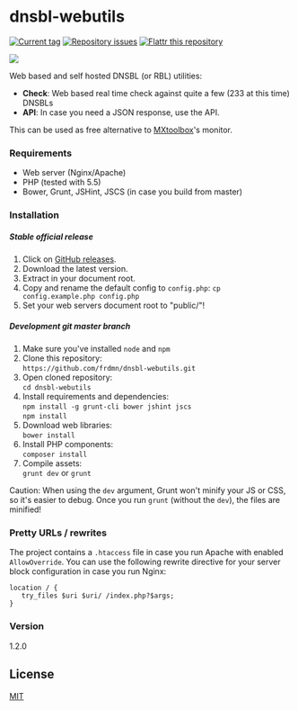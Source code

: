 dnsbl-webutils
==============

[![Current tag](http://img.shields.io/github/tag/frdmn/dnsbl-webutils.svg)](https://github.com/frdmn/dnsbl-webutils/tags) [![Repository issues](http://issuestats.com/github/frdmn/dnsbl-webutils/badge/issue)](http://issuestats.com/github/frdmn/dnsbl-webutils) [![Flattr this repository](http://api.flattr.com/button/flattr-badge-large.png)](https://flattr.com/submit/auto?user_id=frdmn&url=https://github.com/frdmn/dnsbl-webutils)

![](http://up.frd.mn/aBIZ5.png)

Web based and self hosted DNSBL (or RBL) utilities:

* __Check__: Web based real time check against quite a few (233 at this time) DNSBLs
* __API__: In case you need a JSON response, use the API.

This can be used as free alternative to [MXtoolbox](http://mxtoolbox.com/blacklists.aspx)'s monitor.

### Requirements

* Web server (Nginx/Apache)
* PHP (tested with 5.5)
* Bower, Grunt, JSHint, JSCS (in case you build from master)

### Installation

##### Stable official release

1. Click on [GitHub releases](https://github.com/frdmn/dnsbl-webutils/releases).
1. Download the latest version.
1. Extract in your document root.
1. Copy and rename the default config to `config.php`:
  `cp config.example.php config.php`
1. Set your web servers document root to "public/"!

##### Development git master branch

1. Make sure you've installed `node` and `npm`
1. Clone this repository:  
  `https://github.com/frdmn/dnsbl-webutils.git`
1. Open cloned repository:  
  `cd dnsbl-webutils`
1. Install requirements and dependencies:  
  `npm install -g grunt-cli bower jshint jscs`  
  `npm install`
1. Download web libraries:  
  `bower install`
1. Install PHP components:  
  `composer install` 
1. Compile assets:  
  `grunt dev` or `grunt`

Caution: When using the `dev` argument, Grunt won't minify your JS or CSS, so it's easier to debug. Once you run `grunt` (without the `dev`), the files are minified!

### Pretty URLs / rewrites

The project contains a `.htaccess` file in case you run Apache with enabled `AllowOverride`. You can use the following rewrite directive for your server block configuration in case you run Nginx:

```
location / {
   try_files $uri $uri/ /index.php?$args;
}
```
  
### Version

1.2.0

## License

[MIT](LICENSE)

